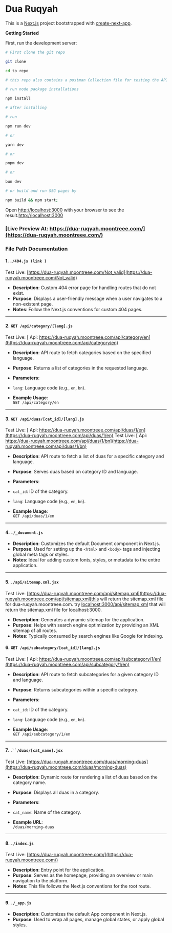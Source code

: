 # Dua Ruqyah

This is a [Next.js](https://nextjs.org/) project bootstrapped with [create-next-app](https://nextjs.org/docs/pages/api-reference/create-next-app).

**Getting Started**

First, run the development server:
``` bash
# First clone the git repo

git clone

cd to repo

# this repo also contains a postman Collection file for testing the API.

# run node package installations

npm install

# after installing

# run

npm run dev

# or

yarn dev

# or

pnpm dev

# or

bun dev

# or build and run SSG pages by

npm build && npm start;
```

Open [http://localhost:3000](http://localhost:3000/) with your browser to see the result.[http://localhost:3000](http://localhost:3000/) 

### [Live Preview At: https://dua-ruqyah.moontreee.com/](https://dua-ruqyah.moontreee.com/)


### **File Path Documentation**

#### **1.** `./404.js (link )` 
Test Live: [https://dua-ruqyah.moontreee.com/Not_valid](https://dua-ruqyah.moontreee.com/Not_valid)

* **Description**: Custom 404 error page for handling routes that do not exist.
* **Purpose**: Displays a user-friendly message when a user navigates to a non-existent page.
* **Notes**: Follow the Next.js conventions for custom 404 pages.

* * *

#### **2.** `GET /api/category/[lang].js` 
Test Live: [ Api: https://dua-ruqyah.moontreee.com/api/category/en](https://dua-ruqyah.moontreee.com/api/category/en)

* **Description**: API route to fetch categories based on the specified language.
* **Purpose**: Returns a list of categories in the requested language.
* **Parameters**:

* `lang`: Language code (e.g., `en`, `bn`).

* **Example Usage**:  
    `GET /api/category/en` 


* * * *

#### **3.** `GET /api/duas/[cat_id]/[lang].js`
Test Live: [ Api: https://dua-ruqyah.moontreee.com/api/duas/1/en](https://dua-ruqyah.moontreee.com/api/duas/1/en)
Test Live: [ Api: https://dua-ruqyah.moontreee.com/api/duas/1/bn](https://dua-ruqyah.moontreee.com/api/duas/1/bn)

* **Description**: API route to fetch a list of duas for a specific category and language.
* **Purpose**: Serves duas based on category ID and language.
* **Parameters**:

* `cat_id`: ID of the category.
* `lang`: Language code (e.g., `en`, `bn`).

* **Example Usage**:  
    `GET /api/duas/1/en`

* * *

#### **4.** `./_document.js`

* **Description**: Customizes the default Document component in Next.js.
* **Purpose**: Used for setting up the `<html>` and `<body>` tags and injecting global meta tags or styles.
* **Notes**: Ideal for adding custom fonts, styles, or metadata to the entire application.

* * *

#### **5.** `./api/sitemap.xml.jsx`
Test Live: [https://dua-ruqyah.moontreee.com/api/sitemap.xml](https://dua-ruqyah.moontreee.com/api/sitemap.xml)this will return the sitemap.xml file for dua-ruqyah.moontreee.com. try [localhost:3000/api/sitemap.xml](localhost:3000/api/sitemap.xml) that will return the sitemap.xml file for localhost:3000.

* **Description**: Generates a dynamic sitemap for the application.
* **Purpose**: Helps with search engine optimization by providing an XML sitemap of all routes.
* **Notes**: Typically consumed by search engines like Google for indexing.

#### **6.** `GET /api/subcategory/[cat_id]/[lang].js`
Test Live: [ Api: https://dua-ruqyah.moontreee.com/api/subcategory/1/en](https://dua-ruqyah.moontreee.com/api/subcategory/1/en)

* **Description**: API route to fetch subcategories for a given category ID and language.
* **Purpose**: Returns subcategories within a specific category.
* **Parameters**:

* `cat_id`: ID of the category.
* `lang`: Language code (e.g., `en`, `bn`).

* **Example Usage**:  
    `GET /api/subcategory/1/en`

* * *

#### **7.** `.``/duas/[cat_name].jsx`
Test Live: [https://dua-ruqyah.moontreee.com/duas/morning-duas](https://dua-ruqyah.moontreee.com/duas/morning-duas)

* **Description**: Dynamic route for rendering a list of duas based on the category name.
* **Purpose**: Displays all duas in a category.
* **Parameters**:

* `cat_name`: Name of the category.

* **Example URL**:  
    `/duas/morning-duas`

* * *

#### **8.** `./index.js`
Test Live: [https://dua-ruqyah.moontreee.com/](https://dua-ruqyah.moontreee.com/)

* **Description**: Entry point for the application.
* **Purpose**: Serves as the homepage, providing an overview or main navigation to the platform.
* **Notes**: This file follows the Next.js conventions for the root route.

* * *

#### **9.** `./_app.js`

* **Description**: Customizes the default App component in Next.js.
* **Purpose**: Used to wrap all pages, manage global states, or apply global styles.